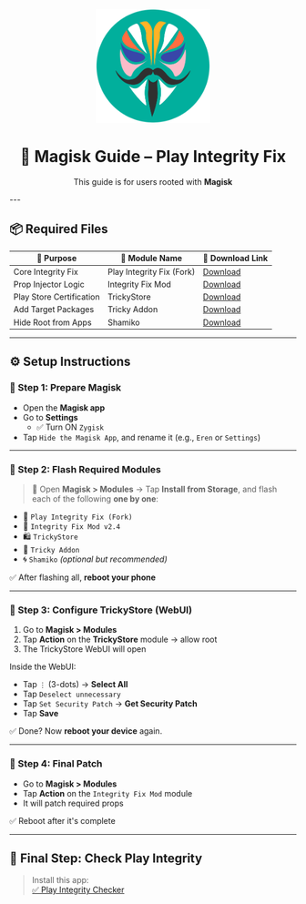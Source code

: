 <p align="center">
    <img src="https://raw.githubusercontent.com/yadavnikhil03/Play-integrity-fix-guide/main/assets/magisk.png" alt="Magisk Logo" width="200"/>
</p>

<h1 align="center">🔧 Magisk Guide – Play Integrity Fix</h1>

<p align="center">
    This guide is for users rooted with <strong>Magisk</strong>
</p>
---

## 📦 Required Files

| 🧩 Purpose             | 📂 Module Name             | 🔗 Download Link |
|------------------------|----------------------------|------------------|
| Core Integrity Fix     | Play Integrity Fix (Fork)  | [Download](https://github.com/osm0sis/PlayIntegrityFork/releases/) |
| Prop Injector Logic    | Integrity Fix Mod          | [Download](https://github.com/user-attachments/files/20530542/IntergrityFix2.4.zip) |
| Play Store Certification | TrickyStore              | [Download](https://github.com/5ec1cff/TrickyStore/releases/) |
| Add Target Packages    | Tricky Addon               | [Download](https://github.com/KOWX712/Tricky-Addon-Update-Target-List/releases) |
| Hide Root from Apps    | Shamiko                    | [Download](https://github.com/LSPosed/LSPosed.github.io/releases) |

---

## ⚙️ Setup Instructions

### 🔹 Step 1: Prepare Magisk

- Open the **Magisk app**
- Go to **Settings**
  - ✅ Turn ON `Zygisk`
- Tap `Hide the Magisk App`, and rename it (e.g., `Eren` or `Settings`)

---

### 🔹 Step 2: Flash Required Modules

> 📁 Open **Magisk > Modules** → Tap **Install from Storage**, and flash each of the following **one by one**:

- 🧩 `Play Integrity Fix (Fork)`
- 🧠 `Integrity Fix Mod v2.4`
- 🛍️ `TrickyStore`
- 🧩 `Tricky Addon`
- 🌀 `Shamiko` *(optional but recommended)*

✅ After flashing all, **reboot your phone**

---

### 🔹 Step 3: Configure TrickyStore (WebUI)

1. Go to **Magisk > Modules**
2. Tap **Action** on the **TrickyStore** module → allow root
3. The TrickyStore WebUI will open

Inside the WebUI:
- Tap `⋮`  (3-dots) → **Select All**
- Tap `Deselect unnecessary` 
- Tap `Set Security Patch` → **Get Security Patch**
- Tap **Save**

✅ Done? Now **reboot your device** again.

---

### 🔹 Step 4: Final Patch

- Go to **Magisk > Modules**
- Tap **Action** on the `Integrity Fix Mod` module
- It will patch required props

✅ Reboot after it's complete

---

## 🧪 Final Step: Check Play Integrity

> Install this app:  
> [✅ Play Integrity Checker](https://play.google.com/store/apps/details?id=gr.nikolasspyr.integritycheck&hl=en-US)

